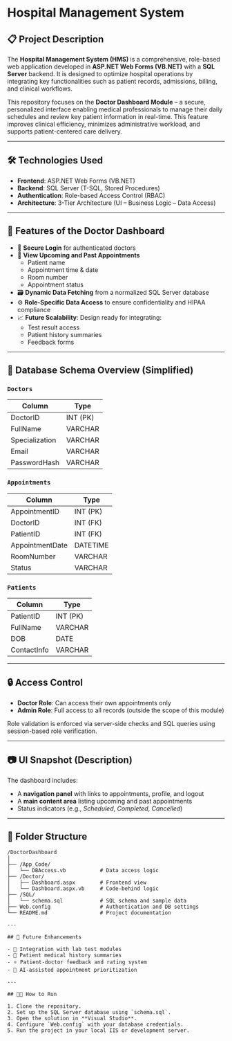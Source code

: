 # Hospital Management System

## 📋 Project Description

The **Hospital Management System (HMS)** is a comprehensive, role-based web application developed in **ASP.NET Web Forms (VB.NET)** with a **SQL Server** backend. It is designed to optimize hospital operations by integrating key functionalities such as patient records, admissions, billing, and clinical workflows.

This repository focuses on the **Doctor Dashboard Module** – a secure, personalized interface enabling medical professionals to manage their daily schedules and review key patient information in real-time. This feature improves clinical efficiency, minimizes administrative workload, and supports patient-centered care delivery.

---

## 🛠️ Technologies Used

- **Frontend**: ASP.NET Web Forms (VB.NET)
- **Backend**: SQL Server (T-SQL, Stored Procedures)
- **Authentication**: Role-based Access Control (RBAC)
- **Architecture**: 3-Tier Architecture (UI – Business Logic – Data Access)

---

## 🚀 Features of the Doctor Dashboard

- 🔐 **Secure Login** for authenticated doctors
- 📅 **View Upcoming and Past Appointments**
  - Patient name
  - Appointment time & date
  - Room number
  - Appointment status
- 🗃️ **Dynamic Data Fetching** from a normalized SQL Server database
- ⚙️ **Role-Specific Data Access** to ensure confidentiality and HIPAA compliance
- 📈 **Future Scalability**: Design ready for integrating:
  - Test result access
  - Patient history summaries
  - Feedback forms

---

## 🧱 Database Schema Overview (Simplified)

### `Doctors`
| Column         | Type        |
|----------------|-------------|
| DoctorID       | INT (PK)    |
| FullName       | VARCHAR     |
| Specialization | VARCHAR     |
| Email          | VARCHAR     |
| PasswordHash   | VARCHAR     |

### `Appointments`
| Column         | Type        |
|----------------|-------------|
| AppointmentID  | INT (PK)    |
| DoctorID       | INT (FK)    |
| PatientID      | INT (FK)    |
| AppointmentDate| DATETIME    |
| RoomNumber     | VARCHAR     |
| Status         | VARCHAR     |

### `Patients`
| Column         | Type        |
|----------------|-------------|
| PatientID      | INT (PK)    |
| FullName       | VARCHAR     |
| DOB            | DATE        |
| ContactInfo    | VARCHAR     |

---

## 🔒 Access Control

- **Doctor Role**: Can access their own appointments only
- **Admin Role**: Full access to all records (outside the scope of this module)

Role validation is enforced via server-side checks and SQL queries using session-based role verification.

---

## 📷 UI Snapshot (Description)

The dashboard includes:
- A **navigation panel** with links to appointments, profile, and logout
- A **main content area** listing upcoming and past appointments
- Status indicators (e.g., *Scheduled*, *Completed*, *Cancelled*)

---

## 📁 Folder Structure

```plaintext
/DoctorDashboard  
│  
├── /App_Code/  
│   └── DBAccess.vb           # Data access logic  
├── /Doctor/  
│   ├── Dashboard.aspx        # Frontend view  
│   └── Dashboard.aspx.vb     # Code-behind logic  
├── /SQL/  
│   └── schema.sql            # SQL schema and sample data  
├── Web.config                # Authentication and DB settings  
└── README.md                 # Project documentation

---

## 📌 Future Enhancements

- 📄 Integration with lab test modules
- 📝 Patient medical history summaries
- ⭐ Patient-doctor feedback and rating system
- 🧠 AI-assisted appointment prioritization

---

## 🧑‍💻 How to Run

1. Clone the repository.
2. Set up the SQL Server database using `schema.sql`.
3. Open the solution in **Visual Studio**.
4. Configure `Web.config` with your database credentials.
5. Run the project in your local IIS or development server.

